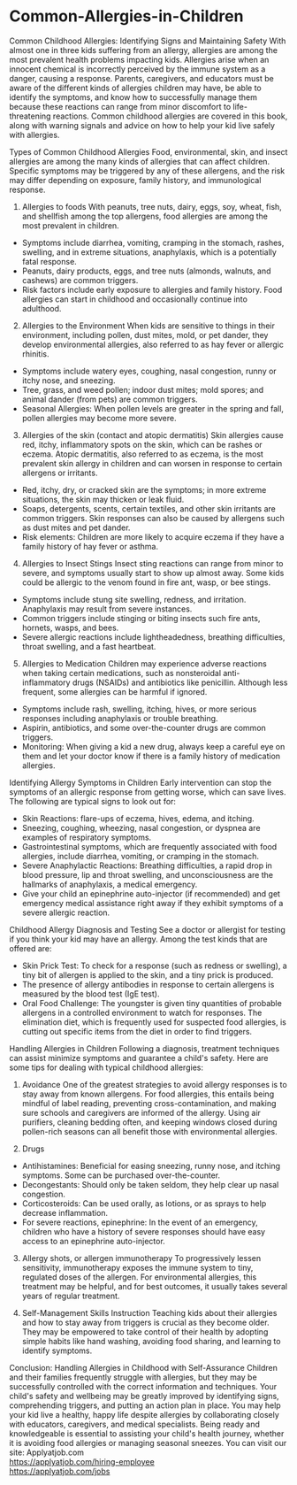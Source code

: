 # Common-Allergies-in-Children
Common Childhood Allergies: Identifying Signs and Maintaining Safety
With almost one in three kids suffering from an allergy, allergies are among the most prevalent health problems impacting kids. Allergies arise when an innocent chemical is incorrectly perceived by the immune system as a danger, causing a response. Parents, caregivers, and educators must be aware of the different kinds of allergies children may have, be able to identify the symptoms, and know how to successfully manage them because these reactions can range from minor discomfort to life-threatening reactions. Common childhood allergies are covered in this book, along with warning signals and advice on how to help your kid live safely with allergies.

Types of Common Childhood Allergies
Food, environmental, skin, and insect allergies are among the many kinds of allergies that can affect children. Specific symptoms may be triggered by any of these allergens, and the risk may differ depending on exposure, family history, and immunological response.

1. Allergies to foods
With peanuts, tree nuts, dairy, eggs, soy, wheat, fish, and shellfish among the top allergens, food allergies are among the most prevalent in children.

- Symptoms include diarrhea, vomiting, cramping in the stomach, rashes, swelling, and in extreme situations, anaphylaxis, which is a potentially fatal response.
- Peanuts, dairy products, eggs, and tree nuts (almonds, walnuts, and cashews) are common triggers.
- Risk factors include early exposure to allergies and family history. Food allergies can start in childhood and occasionally continue into adulthood.

2. Allergies to the Environment
When kids are sensitive to things in their environment, including pollen, dust mites, mold, or pet dander, they develop environmental allergies, also referred to as hay fever or allergic rhinitis.

- Symptoms include watery eyes, coughing, nasal congestion, runny or itchy nose, and sneezing.
- Tree, grass, and weed pollen; indoor dust mites; mold spores; and animal dander (from pets) are common triggers.
- Seasonal Allergies: When pollen levels are greater in the spring and fall, pollen allergies may become more severe.

3. Allergies of the skin (contact and atopic dermatitis)
Skin allergies cause red, itchy, inflammatory spots on the skin, which can be rashes or eczema. Atopic dermatitis, also referred to as eczema, is the most prevalent skin allergy in children and can worsen in response to certain allergens or irritants.

- Red, itchy, dry, or cracked skin are the symptoms; in more extreme situations, the skin may thicken or leak fluid.
- Soaps, detergents, scents, certain textiles, and other skin irritants are common triggers. Skin responses can also be caused by allergens such as dust mites and pet dander.
- Risk elements: Children are more likely to acquire eczema if they have a family history of hay fever or asthma.

4. Allergies to Insect Stings
Insect sting reactions can range from minor to severe, and symptoms usually start to show up almost away. Some kids could be allergic to the venom found in fire ant, wasp, or bee stings.

- Symptoms include stung site swelling, redness, and irritation. Anaphylaxis may result from severe instances.
- Common triggers include stinging or biting insects such fire ants, hornets, wasps, and bees.
- Severe allergic reactions include lightheadedness, breathing difficulties, throat swelling, and a fast heartbeat.

5. Allergies to Medication
Children may experience adverse reactions when taking certain medications, such as nonsteroidal anti-inflammatory drugs (NSAIDs) and antibiotics like penicillin. Although less frequent, some allergies can be harmful if ignored.

- Symptoms include rash, swelling, itching, hives, or more serious responses including anaphylaxis or trouble breathing.
- Aspirin, antibiotics, and some over-the-counter drugs are common triggers.
- Monitoring: When giving a kid a new drug, always keep a careful eye on them and let your doctor know if there is a family history of medication allergies.

Identifying Allergy Symptoms in Children
 Early intervention can stop the symptoms of an allergic response from getting worse, which can save lives. The following are typical signs to look out for:

- Skin Reactions: flare-ups of eczema, hives, edema, and itching.
- Sneezing, coughing, wheezing, nasal congestion, or dyspnea are examples of respiratory symptoms.
- Gastrointestinal symptoms, which are frequently associated with food allergies, include diarrhea, vomiting, or cramping in the stomach.
- Severe Anaphylactic Reactions: Breathing difficulties, a rapid drop in blood pressure, lip and throat swelling, and unconsciousness are the hallmarks of anaphylaxis, a medical emergency.
- Give your child an epinephrine auto-injector (if recommended) and get emergency medical assistance right away if they exhibit symptoms of a severe allergic reaction.

Childhood Allergy Diagnosis and Testing
See a doctor or allergist for testing if you think your kid may have an allergy. Among the test kinds that are offered are:

- Skin Prick Test: To check for a response (such as redness or swelling), a tiny bit of allergen is applied to the skin, and a tiny prick is produced.
- The presence of allergy antibodies in response to certain allergens is measured by the blood test (IgE test).
- Oral Food Challenge: The youngster is given tiny quantities of probable allergens in a controlled environment to watch for responses.
The elimination diet, which is frequently used for suspected food allergies, is cutting out specific items from the diet in order to find triggers.

Handling Allergies in Children
Following a diagnosis, treatment techniques can assist minimize symptoms and guarantee a child's safety. Here are some tips for dealing with typical childhood allergies:

1. Avoidance
One of the greatest strategies to avoid allergy responses is to stay away from known allergens. For food allergies, this entails being mindful of label reading, preventing cross-contamination, and making sure schools and caregivers are informed of the allergy. Using air purifiers, cleaning bedding often, and keeping windows closed during pollen-rich seasons can all benefit those with environmental allergies.

2. Drugs
- Antihistamines: Beneficial for easing sneezing, runny nose, and itching symptoms. Some can be purchased over-the-counter.
- Decongestants: Should only be taken seldom, they help clear up nasal congestion.
- Corticosteroids: Can be used orally, as lotions, or as sprays to help decrease inflammation.
- For severe reactions, epinephrine: In the event of an emergency, children who have a history of severe responses should have easy access to an epinephrine auto-injector.

3. Allergy shots, or allergen immunotherapy
To progressively lessen sensitivity, immunotherapy exposes the immune system to tiny, regulated doses of the allergen. For environmental allergies, this treatment may be helpful, and for best outcomes, it usually takes several years of regular treatment.

4. Self-Management Skills Instruction
Teaching kids about their allergies and how to stay away from triggers is crucial as they become older. They may be empowered to take control of their health by adopting simple habits like hand washing, avoiding food sharing, and learning to identify symptoms.

Conclusion: Handling Allergies in Childhood with Self-Assurance
Children and their families frequently struggle with allergies, but they may be successfully controlled with the correct information and techniques. Your child's safety and wellbeing may be greatly improved by identifying signs, comprehending triggers, and putting an action plan in place. You may help your kid live a healthy, happy life despite allergies by collaborating closely with educators, caregivers, and medical specialists. Being ready and knowledgeable is essential to assisting your child's health journey, whether it is avoiding food allergies or managing seasonal sneezes.
You can visit our site: Applyatjob.com<br>
 https://applyatjob.com/hiring-employee<br>
https://applyatjob.com/jobs
